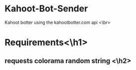 # Kahoot-Bot-Sender
Kahoot botter using the kahootbotter.com api
<\br>
<h1>Requirements<\h1>
<h2>
requests
colorama
random
string
<\h2>
